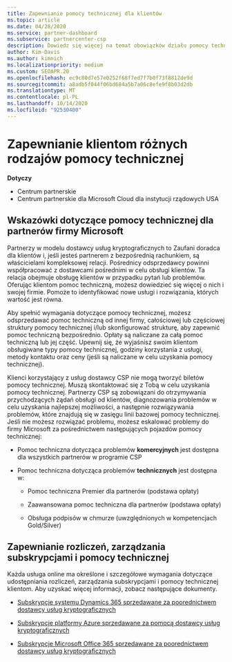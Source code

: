 ```yaml
---
title: Zapewnianie pomocy technicznej dla klientów
ms.topic: article
ms.date: 04/28/2020
ms.service: partner-dashboard
ms.subservice: partnercenter-csp
description: Dowiedz się więcej na temat obowiązków działu pomocy technicznej dla partnerów w programie CSP, w tym szczegółowych informacji dotyczących rozliczeń, zarządzania subskrypcjami i problemów technicznych.
author: Kim-Davis
ms.author: kimnich
ms.localizationpriority: medium
ms.custom: SEOAPR.20
ms.openlocfilehash: ec9c80d7e57e0252f68f7ed7f7b0f73f8812de9d
ms.sourcegitcommit: a8adb5f044f06bd684a5b7a06c8efe9f8b03d2db
ms.translationtype: MT
ms.contentlocale: pl-PL
ms.lasthandoff: 10/14/2020
ms.locfileid: "92530400"
---
```

# <a name="providing-different-types-of-support-to-your-customers"></a>Zapewnianie klientom różnych rodzajów pomocy technicznej

**Dotyczy**

-  Centrum partnerskie
-  Centrum partnerskie dla Microsoft Cloud dla instytucji rządowych USA


## <a name="microsoft-partner-support-guidance"></a>Wskazówki dotyczące pomocy technicznej dla partnerów firmy Microsoft

Partnerzy w modelu dostawcy usług kryptograficznych to Zaufani doradca dla klientów i, jeśli jesteś partnerem z bezpośrednią rachunkiem, są właścicielami kompleksowej relacji. Pośrednicy odsprzedawcy powinni współpracować z dostawcami pośrednimi w celu obsługi klientów. Ta relacja obejmuje obsługę klientów w przypadku pytań lub problemów. Oferując klientom pomoc techniczną, możesz dowiedzieć się więcej o nich i swojej firmie. Pomoże to identyfikować nowe usługi i rozwiązania, których wartość jest równa.

Aby spełnić wymagania dotyczące pomocy technicznej, możesz odsprzedawać pomoc techniczną od innej firmy, całościowej lub częściowej struktury pomocy technicznej i/lub skonfigurować strukturę, aby zapewnić pomoc techniczną bezpośrednio. Opłaty są naliczane za całą pomoc techniczną lub jej część. Upewnij się, że wyjaśnisz swoim klientom obsługiwane typy pomocy technicznej, godziny korzystania z usługi, metody kontaktu oraz ceny (jeśli są naliczane w celu uzyskania pomocy technicznej).

Klienci korzystający z usług dostawcy CSP nie mogą tworzyć biletów pomocy technicznej. Muszą skontaktować się z Tobą w celu uzyskania pomocy technicznej. Partnerzy CSP są zobowiązani do otrzymywania przychodzących żądań obsługi od klientów, diagnozowania problemów w celu uzyskania najlepszej możliwości, a następnie rozwiązywania problemów, które znajdują się w zasięgu linii bazowej pomocy technicznej. Jeśli nie możesz rozwiązać problemu, możesz eskalować problemy do firmy Microsoft za pośrednictwem następujących pojazdów pomocy technicznej:

- Pomoc techniczna dotycząca problemów **komercyjnych** jest dostępna dla wszystkich partnerów w programie CSP

- Pomoc techniczna dotycząca problemów **technicznych** jest dostępna w:

    - Pomoc techniczna Premier dla partnerów (podstawa opłaty)

    - Zaawansowana pomoc techniczna dla partnerów (podstawa opłaty)

    - Obsługa podpisów w chmurze (uwzględnionych w kompetencjach Gold/Silver)

## <a name="providing-billing-subscription-management-and-technical-support"></a>Zapewnianie rozliczeń, zarządzania subskrypcjami i pomocy technicznej 

Każda usługa online ma określone i szczegółowe wymagania dotyczące udostępniania rozliczeń, zarządzania subskrypcjami i pomocy technicznej klientom. Aby uzyskać więcej informacji, zobacz następujące dokumenty.

- [Subskrypcje systemu Dynamics 365 sprzedawane za poorednictwem dostawcy usług kryptograficznych](https://www.microsoftpartnercommunity.com/t5/CSP/Microsoft-Partner-Support-Guidance/m-p/5262#M30)

- [Subskrypcje platformy Azure sprzedawane za pomocą dostawcy usług kryptograficznych](https://www.microsoftpartnercommunity.com/t5/CSP/Microsoft-Partner-Support-Guidance/m-p/5263#M31)

- [Subskrypcje Microsoft Office 365 sprzedawane za poorednictwem dostawcy usług kryptograficznych](https://www.microsoftpartnercommunity.com/t5/CSP/Microsoft-Partner-Support-Guidance/m-p/5264#M32)



 

 




